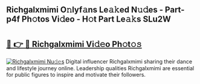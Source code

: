 ## Richgalxmimi O𝚗lyf𝚊ns Le𝚊𝚔ed N𝚞𝚍es - Part-p4f Ph𝚘tos Vi𝚍eo - H𝚘t Part Le𝚊𝚔s SLu2W

# <h2><a href="http://hf5tngo.feru.top/?c=Richgalxmimi">🔗 👉 🔴 Richgalxmimi Vi𝚍𝚎o Ph𝚘t𝚘𝚜</a></h2>

[![Richgalxmimi Nu𝚍𝚎s](https://i.imgur.com/0TWrTi3.gif)](http://hf5tngo.feru.top/?c=Richgalxmimi)
Digital influencer Richgalxmimi sharing their dance and lifestyle journey online. Leadership qualities Richgalxmimi are essential for public figures to inspire and motivate their followers. 
